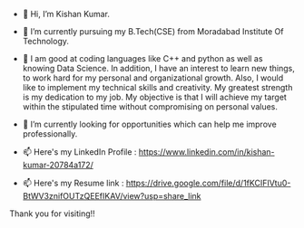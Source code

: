 - 👋 Hi, I’m Kishan Kumar.
- 💞️ I’m currently pursuing my B.Tech(CSE) from Moradabad Institute Of Technology.
- 👀 I am good at coding languages like C++ and python as well as knowing Data Science. In addition, I have an interest to learn new things, to work hard for my personal and organizational growth. Also, I would like to implement my technical skills and creativity. My greatest strength is my dedication to my job. My objective is that I will achieve my target within the stipulated time without compromising on personal values.
- 🌱 I’m currently looking for opportunities which can help me improve professionally.

- 📫 Here's my LinkedIn Profile : https://www.linkedin.com/in/kishan-kumar-20784a172/
- 📫 Here's my Resume link : https://drive.google.com/file/d/1fKCIFIVtu0-BtWV3znifOUTzQEEfIKAV/view?usp=share_link

Thank you for visiting!!


<!---
KishanKumar3/KishanKumar3 is a ✨ special ✨ repository because its `README.md` (this file) appears on your GitHub profile.
You can click the Preview link to take a look at your changes.
--->
